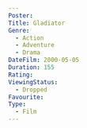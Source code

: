 ```yaml
---
Poster: 
Title: Gladiator
Genre:
  - Action
  - Adventure
  - Drama
DateFilm: 2000-05-05
Duration: 155
Rating: 
ViewingStatus:
  - Dropped
Favourite: 
Type:
  - Film
---
```

